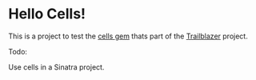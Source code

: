 # Hello Cells!

This is a project to test the [cells gem][cells] thats part of the [Trailblazer][t] project.

Todo:

Use cells in a Sinatra project.

[cells]: https://github.com/apotonick/cells
[t]: http://www.trailblazerb.org/
